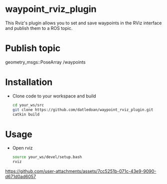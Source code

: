 # waypoint_rviz_plugin
This Rviz's plugin allows you to set and save waypoints in the RViz interface and publish them to a ROS topic.

# Publish topic
geometry_msgs::PoseArray /waypoints

# Installation
* Clone code to your workspace and build
    ```sh
    cd your_ws/src
    git clone https://github.com/datledoan/waypoint_rviz_plugin.git
    catkin build
    ```

# Usage
* Open rviz
    ```sh
    source your_ws/devel/setup.bash
    rviz
    ```


https://github.com/user-attachments/assets/7cc5251b-071c-43e9-9090-d671d0ad6057

